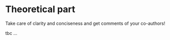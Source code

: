 # Theoretical part

Take care of clarity and conciseness and get comments of your co-authors! 

tbc ...

